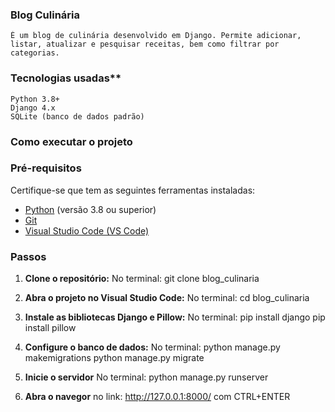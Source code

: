 ### Blog Culinária
    É um blog de culinária desenvolvido em Django. Permite adicionar, listar, atualizar e pesquisar receitas, bem como filtrar por categorias.

### Tecnologias usadas**
    Python 3.8+
    Django 4.x
    SQLite (banco de dados padrão)
    
### Como executar o projeto
  ### Pré-requisitos
  Certifique-se que tem as seguintes ferramentas instaladas:
  - [Python](https://www.python.org/downloads/) (versão 3.8 ou superior)
  - [Git](https://git-scm.com/)
  - [Visual Studio Code (VS Code)](https://code.visualstudio.com/)

  ### Passos
  1. **Clone o repositório:**
   No terminal:
   git clone blog_culinaria

  2. **Abra o projeto no Visual Studio Code:**
     No terminal:
     cd blog_culinaria
  
  3. **Instale as bibliotecas Django e Pillow:**
     No terminal:
     pip install django
     pip install pillow
     
  4. **Configure o banco de dados:**
    No terminal:
    python manage.py makemigrations
    python manage.py migrate

  5. **Inicie o servidor**
    No terminal:
    python manage.py runserver
  
  6. **Abra o navegor**
     no link: http://127.0.0.1:8000/ com CTRL+ENTER
  
